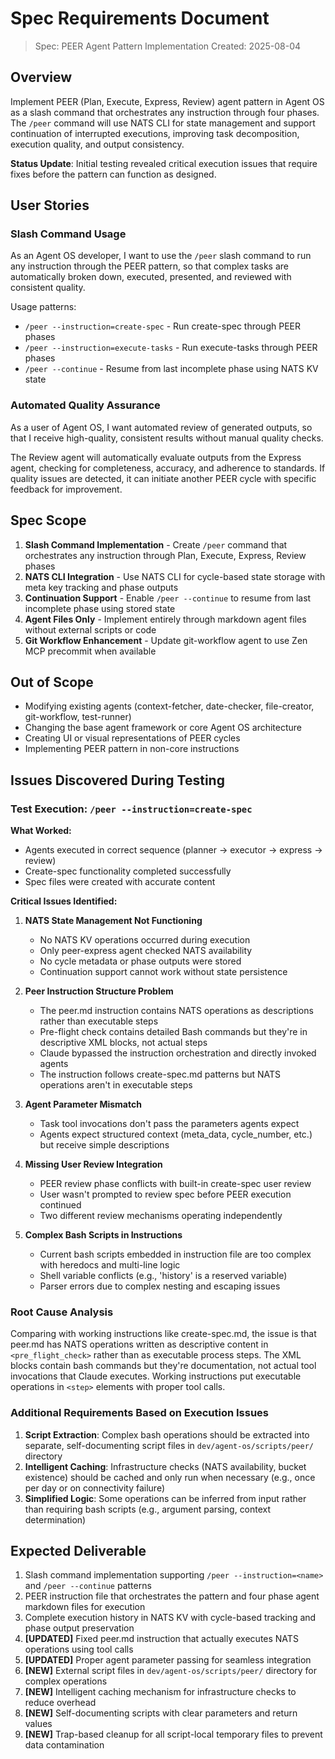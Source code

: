 # Spec Requirements Document

> Spec: PEER Agent Pattern Implementation
> Created: 2025-08-04

## Overview

Implement PEER (Plan, Execute, Express, Review) agent pattern in Agent OS as a slash command that orchestrates any instruction through four phases. The `/peer` command will use NATS CLI for state management and support continuation of interrupted executions, improving task decomposition, execution quality, and output consistency.

**Status Update**: Initial testing revealed critical execution issues that require fixes before the pattern can function as designed.

## User Stories

### Slash Command Usage

As an Agent OS developer, I want to use the `/peer` slash command to run any instruction through the PEER pattern, so that complex tasks are automatically broken down, executed, presented, and reviewed with consistent quality.

Usage patterns:
- `/peer --instruction=create-spec` - Run create-spec through PEER phases
- `/peer --instruction=execute-tasks` - Run execute-tasks through PEER phases  
- `/peer --continue` - Resume from last incomplete phase using NATS KV state

### Automated Quality Assurance

As a user of Agent OS, I want automated review of generated outputs, so that I receive high-quality, consistent results without manual quality checks.

The Review agent will automatically evaluate outputs from the Express agent, checking for completeness, accuracy, and adherence to standards. If quality issues are detected, it can initiate another PEER cycle with specific feedback for improvement.

## Spec Scope

1. **Slash Command Implementation** - Create `/peer` command that orchestrates any instruction through Plan, Execute, Express, Review phases
2. **NATS CLI Integration** - Use NATS CLI for cycle-based state storage with meta key tracking and phase outputs
3. **Continuation Support** - Enable `/peer --continue` to resume from last incomplete phase using stored state
4. **Agent Files Only** - Implement entirely through markdown agent files without external scripts or code
5. **Git Workflow Enhancement** - Update git-workflow agent to use Zen MCP precommit when available

## Out of Scope

- Modifying existing agents (context-fetcher, date-checker, file-creator, git-workflow, test-runner)
- Changing the base agent framework or core Agent OS architecture
- Creating UI or visual representations of PEER cycles
- Implementing PEER pattern in non-core instructions

## Issues Discovered During Testing

### Test Execution: `/peer --instruction=create-spec`

**What Worked:**
- Agents executed in correct sequence (planner → executor → express → review)
- Create-spec functionality completed successfully
- Spec files were created with accurate content

**Critical Issues Identified:**

1. **NATS State Management Not Functioning**
   - No NATS KV operations occurred during execution
   - Only peer-express agent checked NATS availability
   - No cycle metadata or phase outputs were stored
   - Continuation support cannot work without state persistence

2. **Peer Instruction Structure Problem**
   - The peer.md instruction contains NATS operations as descriptions rather than executable steps
   - Pre-flight check contains detailed Bash commands but they're in descriptive XML blocks, not actual steps
   - Claude bypassed the instruction orchestration and directly invoked agents
   - The instruction follows create-spec.md patterns but NATS operations aren't in executable steps

3. **Agent Parameter Mismatch**
   - Task tool invocations don't pass the parameters agents expect
   - Agents expect structured context (meta_data, cycle_number, etc.) but receive simple descriptions

4. **Missing User Review Integration**
   - PEER review phase conflicts with built-in create-spec user review
   - User wasn't prompted to review spec before PEER execution continued
   - Two different review mechanisms operating independently

5. **Complex Bash Scripts in Instructions**
   - Current bash scripts embedded in instruction file are too complex with heredocs and multi-line logic
   - Shell variable conflicts (e.g., 'history' is a reserved variable)
   - Parser errors due to complex nesting and escaping issues

### Root Cause Analysis

Comparing with working instructions like create-spec.md, the issue is that peer.md has NATS operations written as descriptive content in `<pre_flight_check>` rather than as executable process steps. The XML blocks contain bash commands but they're documentation, not actual tool invocations that Claude executes. Working instructions put executable operations in `<step>` elements with proper tool calls.

### Additional Requirements Based on Execution Issues

1. **Script Extraction**: Complex bash operations should be extracted into separate, self-documenting script files in `dev/agent-os/scripts/peer/` directory
2. **Intelligent Caching**: Infrastructure checks (NATS availability, bucket existence) should be cached and only run when necessary (e.g., once per day or on connectivity failure)
3. **Simplified Logic**: Some operations can be inferred from input rather than requiring bash scripts (e.g., argument parsing, context determination)

## Expected Deliverable

1. Slash command implementation supporting `/peer --instruction=<name>` and `/peer --continue` patterns
2. PEER instruction file that orchestrates the pattern and four phase agent markdown files for execution
3. Complete execution history in NATS KV with cycle-based tracking and phase output preservation
4. **[UPDATED]** Fixed peer.md instruction that actually executes NATS operations using tool calls
5. **[UPDATED]** Proper agent parameter passing for seamless integration
6. **[NEW]** External script files in `dev/agent-os/scripts/peer/` directory for complex operations
7. **[NEW]** Intelligent caching mechanism for infrastructure checks to reduce overhead
8. **[NEW]** Self-documenting scripts with clear parameters and return values
9. **[NEW]** Trap-based cleanup for all script-local temporary files to prevent data contamination